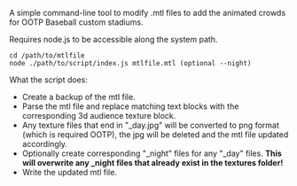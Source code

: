 A simple command-line tool to modify .mtl files to add the animated crowds for OOTP Baseball custom stadiums.

Requires node.js to be accessible along the system path.

```
cd /path/to/mtlfile  
node ./path/to/script/index.js mtlfile.mtl (optional --night)
```

What the script does:

* Create a backup of the mtl file.
* Parse the mtl file and replace matching text blocks with the corresponding 3d audience texture block.
* Any texture files that end in "_day.jpg" will be converted to png format (which is required OOTP), the jpg will be deleted and the mtl file updated accordingly.
* Optionally create corresponding "_night" files for any "_day" files.  **This will overwrite any _night files that already exist in the textures folder!**
* Write the updated mtl file.
